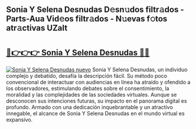 ## Sonia Y Selena Desnudas D𝚎sn𝚞dos filtr𝚊dos - Parts-Aua Vid𝚎os filtr𝚊dos - N𝚞evas f𝚘tos atr𝚊ctivas UZaIt

# <h2><a href="http://mb332g.tromn.icu/?c=Sonia+Y+Selena+Desnudas">🔗👉👉👉 Sonia Y Selena Desnudas 🔗🔗</a></h2>

[![Sonia Y Selena Desnudas nuevo](https://i.imgur.com/pEAQMta.gif)](http://mb332g.tromn.icu/?c=Sonia+Y+Selena+Desnudas)
Sonia Y Selena Desnudas, un individuo complejo y debatido, desafía la descripción fácil. Su método poco convencional de interactuar con audiencias en línea ha atraído y ofendido a los observadores, estimulando debates sobre el consentimiento, la moralidad y las complejidades de las sociedades virtuales. Aunque se desconocen sus intenciones futuras, su impacto en el panorama digital es profundo. Armado con una dedicación inquebrantable y un atractivo innegable, el alcance de Sonia Y Selena Desnudas en el mundo virtual es expansivo.

